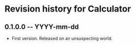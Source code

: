 # Revision history for Calculator

## 0.1.0.0 -- YYYY-mm-dd

* First version. Released on an unsuspecting world.
